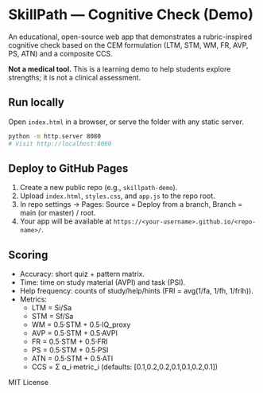 # SkillPath — Cognitive Check (Demo)

An educational, open-source web app that demonstrates a rubric-inspired cognitive check based on the CEM formulation (LTM, STM, WM, FR, AVP, PS, ATN) and a composite CCS.

**Not a medical tool.** This is a learning demo to help students explore strengths; it is not a clinical assessment.

## Run locally

Open `index.html` in a browser, or serve the folder with any static server.

```bash
python -m http.server 8080
# Visit http://localhost:8080
```

## Deploy to GitHub Pages

1. Create a new public repo (e.g., `skillpath-demo`).
2. Upload `index.html`, `styles.css`, and `app.js` to the repo root.
3. In repo settings → Pages: Source = Deploy from a branch, Branch = main (or master) / root.
4. Your app will be available at `https://<your-username>.github.io/<repo-name>/`.

## Scoring

- Accuracy: short quiz + pattern matrix.
- Time: time on study material (AVPI) and task (PSI).
- Help frequency: counts of study/help/hints (FRI = avg(1/fa, 1/fh, 1/frlh)).
- Metrics:
  - LTM = Si/Sa
  - STM = Sf/Sa
  - WM  = 0.5·STM + 0.5·IQ_proxy
  - AVP = 0.5·STM + 0.5·AVPI
  - FR  = 0.5·STM + 0.5·FRI
  - PS  = 0.5·STM + 0.5·PSI
  - ATN = 0.5·STM + 0.5·ATI
  - CCS = Σ α_i·metric_i (defaults: [0.1,0.2,0.2,0.1,0.1,0.2,0.1])

MIT License
